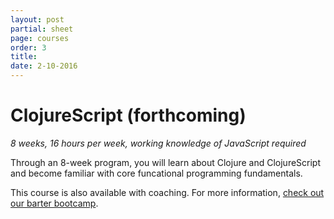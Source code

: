 ```yaml
---
layout: post
partial: sheet
page: courses
order: 3
title: 
date: 2-10-2016
---
```

# ClojureScript (forthcoming)

*8 weeks, 16 hours per week, working knowledge of JavaScript required*

Through an 8-week program, you will learn about Clojure and ClojureScript and become familiar with core funcational programming fundamentals.

This course is also available with coaching. For more information, [check out our barter bootcamp](http://offcourse.io/contribute).
